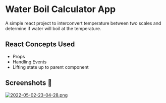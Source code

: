 # Water Boil Calculator App

A simple react project to interconvert temperature between two scales and determine if water will boil at the temperature.

## React Concepts Used
- Props
- Handling Events
- Lifting state up to parent component


## Screenshots 📸
[![2022-05-02-23-04-28.png](https://i.postimg.cc/X7vMwp1z/2022-05-02-23-04-28.png)](https://postimg.cc/XXtDW7bf)